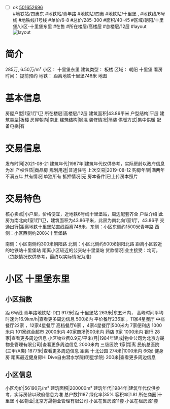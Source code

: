 - [ ] ok [501652696](https://bj.5i5j.com/ershoufang/501652696.html)  
 #地铁站/四惠东 #地铁站/青年路 #地铁站/四惠 #地铁站/十里堡 ,  #地铁线/6号线 #地铁线/1号线
#单价/6-8 #总价/285-300 #面积/40-45   #区域/朝阳/十里堡/小区-十里堡东里 #在售 #所在楼层/高楼层 #总楼层/12层 #layout 
![layout](http://image2a.5i5j.com/bdir/layout/8d3a2f9cc2804a9db43b764640f4a4c1.jpg_P5.jpg) 
# 简介 
 285万,  6.50万/m² 
小区： 十里堡东里
建筑类型： 板楼
区域： 朝阳 十里堡
看房时间： 提前预约
地铁： 距离地铁十里堡748米 地图
# 基本信息 
 房屋户型|1室1厅1卫
所在楼层|高楼层/12层
建筑面积|43.86平米
户型结构|平层
建筑类型|板楼
房屋朝向|南北
建筑结构|钢混
装修情况|简装
供暖方式|集中供暖
配备电梯|有
# 交易信息 
 发布时间|2021-08-21
建筑年代|1987年|建筑年代仅供参考，实际房龄以政府信息为准
产权性质|商品房
规划用途|普通住宅
上次交易|2019-08-12
购房年限|满两年不满五年
共有情况|单独所有
抵押情况|无
房本备件|已上传房本照片
# 交易特色 
 核心卖点|小户型，价格便宜，近地铁6号线十里堡站，周边配套齐全
户型介绍|此房为南北向1室1厅1卫，建筑面积为43.86平米，此房为南北向1室1厅，43.86平
交通出行|距离地铁十里堡站直线距离748米，东侧：小区东侧约1500米青年路
西侧：小区西侧约200米十里堡路

南侧：小区南侧约300米朝阳路
北侧：小区北侧约500米朝阳北路
距离小区较近的地铁站十里堡站
距离小区较近的公交站十里堡站
贷款情况|业主接受：均可。（贷款情况仅供参考，最终以实际情况为准）
# 小区 十里堡东里
## 小区指数 
 距 6号线 青年路地铁站-D口 917米|距 十里堡站 263米|东五环内， 高峰时间平均时速为16.9km/h|查看更多周边信息
500米内 平价餐厅236家 ，11家4星餐厅
中档餐厅22家 ，12家4星餐厅
高档餐厅6家 ，4家4星餐厅|500米内 7家便利店
1000米内 101家综合超市
2000米内 40家商场|500米内 药店 9家
1000米内 银行 28家|查看更多周边信息
小区物业费0.9元/平米/月|1984年建成|物业公司为北京方晟物业管理有限公司|查看更多周边信息
2000米内 三级医院 1家|距离 民航总医院 (三甲/A类) 1877米|查看更多周边信息
距离 十北公园 274米|1000米内 66家 健身房
距离最近健身房Hi Dive自由潜水学院(明星学院) 200米|查看更多周边信息
## 小区信息 
 小区均价|56190元/m²
建筑面积|200000m²
建筑年代|1984年|建筑年代仅供参考，实际房龄以政府信息为准
总户数|1187
绿化率|35%
容积率|1.81
所在商圈|十里堡
小区物业|北京方晟物业管理有限公司
小区在售房源11套
小区在租房源1套
